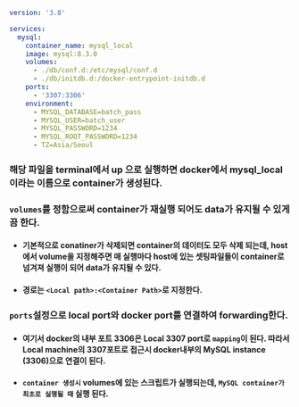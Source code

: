 ```yaml
version: '3.8'

services:
  mysql:
    container_name: mysql_local
    image: mysql:8.3.0
    volumes:
      - ./db/conf.d:/etc/mysql/conf.d
      - ./db/initdb.d:/docker-entrypoint-initdb.d
    ports:
      - '3307:3306'
    environment:
      - MYSQL_DATABASE=batch_pass
      - MYSQL_USER=batch_user
      - MYSQL_PASSWORD=1234
      - MYSQL_ROOT_PASSWORD=1234
      - TZ=Asia/Seoul
```

### 해당 파일을 terminal에서 up 으로 실행하면 docker에서 mysql_local이라는 이름으로 container가 생성된다.

### `volumes`를 정함으로써 container가 재실행 되어도 data가 유지될 수 있게끔 한다.

- #### 기본적으로 conatiner가 삭제되면 container의 데이터도 모두 삭제 되는데, host에서 volume을 지정해주면 매 실행마다 host에 있는 셋팅파일들이 container로 넘겨져 실행이 되어 data가 유지될 수 있다.
- #### 경로는 `<Local path>:<Container Path>`로 지정한다.

### `ports`설정으로 local port와 docker port를 연결하여 forwarding한다.

- #### 여기서 docker의 내부 포트 3306은 Local 3307 port로 `mapping`이 된다. 따라서 Local machine의 3307포트로 접근시 docker내부의 MySQL instance (3306)으로 연결이 된다.
- #### `container 생성시` volumes에 있는 스크립트가 실행되는데, `MySQL container가 최초로 실행될 때` 실행 된다.
